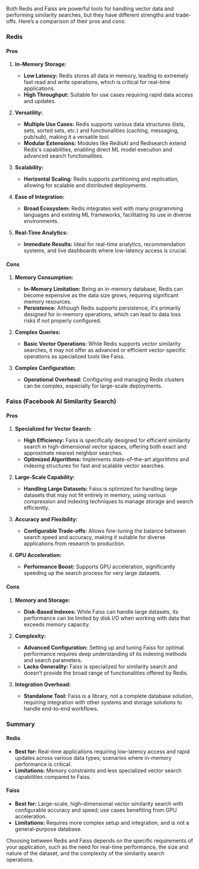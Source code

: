   
  
Both Redis and Faiss are powerful tools for handling vector data and performing similarity searches, but they have different strengths and trade-offs. Here’s a comparison of their pros and cons:  
  
### Redis  
  
#### Pros  
1. **In-Memory Storage:**  
   - **Low Latency:** Redis stores all data in memory, leading to extremely fast read and write operations, which is critical for real-time applications.  
   - **High Throughput:** Suitable for use cases requiring rapid data access and updates.  
  
2. **Versatility:**  
   - **Multiple Use Cases:** Redis supports various data structures (lists, sets, sorted sets, etc.) and functionalities (caching, messaging, pub/sub), making it a versatile tool.  
   - **Modular Extensions:** Modules like RedisAI and Redisearch extend Redis's capabilities, enabling direct ML model execution and advanced search functionalities.  
  
3. **Scalability:**  
   - **Horizontal Scaling:** Redis supports partitioning and replication, allowing for scalable and distributed deployments.  
  
4. **Ease of Integration:**  
   - **Broad Ecosystem:** Redis integrates well with many programming languages and existing ML frameworks, facilitating its use in diverse environments.  
  
5. **Real-Time Analytics:**  
   - **Immediate Results:** Ideal for real-time analytics, recommendation systems, and live dashboards where low-latency access is crucial.  
  
#### Cons  
1. **Memory Consumption:**  
   - **In-Memory Limitation:** Being an in-memory database, Redis can become expensive as the data size grows, requiring significant memory resources.  
   - **Persistence:** Although Redis supports persistence, it's primarily designed for in-memory operations, which can lead to data loss risks if not properly configured.  
  
2. **Complex Queries:**  
   - **Basic Vector Operations:** While Redis supports vector similarity searches, it may not offer as advanced or efficient vector-specific operations as specialized tools like Faiss.  
  
3. **Complex Configuration:**  
   - **Operational Overhead:** Configuring and managing Redis clusters can be complex, especially for large-scale deployments.  
  
### Faiss (Facebook AI Similarity Search)  
  
#### Pros  
1. **Specialized for Vector Search:**  
   - **High Efficiency:** Faiss is specifically designed for efficient similarity search in high-dimensional vector spaces, offering both exact and approximate nearest neighbor searches.  
   - **Optimized Algorithms:** Implements state-of-the-art algorithms and indexing structures for fast and scalable vector searches.  
  
2. **Large-Scale Capability:**  
   - **Handling Large Datasets:** Faiss is optimized for handling large datasets that may not fit entirely in memory, using various compression and indexing techniques to manage storage and search efficiently.  
  
3. **Accuracy and Flexibility:**  
   - **Configurable Trade-offs:** Allows fine-tuning the balance between search speed and accuracy, making it suitable for diverse applications from research to production.  
  
4. **GPU Acceleration:**  
   - **Performance Boost:** Supports GPU acceleration, significantly speeding up the search process for very large datasets.  
  
#### Cons  
1. **Memory and Storage:**  
   - **Disk-Based Indexes:** While Faiss can handle large datasets, its performance can be limited by disk I/O when working with data that exceeds memory capacity.  
  
2. **Complexity:**  
   - **Advanced Configuration:** Setting up and tuning Faiss for optimal performance requires deep understanding of its indexing methods and search parameters.  
   - **Lacks Generality:** Faiss is specialized for similarity search and doesn’t provide the broad range of functionalities offered by Redis.  
  
3. **Integration Overhead:**  
   - **Standalone Tool:** Faiss is a library, not a complete database solution, requiring integration with other systems and storage solutions to handle end-to-end workflows.  
  
### Summary  
  
#### Redis  
- **Best for:** Real-time applications requiring low-latency access and rapid updates across various data types; scenarios where in-memory performance is critical.  
- **Limitations:** Memory constraints and less specialized vector search capabilities compared to Faiss.  
  
#### Faiss  
- **Best for:** Large-scale, high-dimensional vector similarity search with configurable accuracy and speed; use cases benefiting from GPU acceleration.  
- **Limitations:** Requires more complex setup and integration, and is not a general-purpose database.  
  
Choosing between Redis and Faiss depends on the specific requirements of your application, such as the need for real-time performance, the size and nature of the dataset, and the complexity of the similarity search operations.